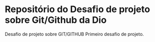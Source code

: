 # Repositório do Desafio de projeto sobre Git/Github da Dio
Desafio de projeto sobre GIT/GITHUB
Primeiro desafio de projeto.
